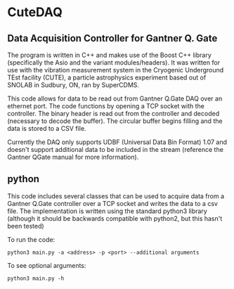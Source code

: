 # CuteDAQ 

## Data Acquisition Controller for Gantner Q. Gate

The program is written in C++ and makes use of the Boost C++ library (specifically the Asio and the variant modules/headers). It was written for use with the vibration measurement system in the Cryogenic Underground TEst facility (CUTE), a particle astrophysics experiment based out of SNOLAB in Sudbury, ON, ran by SuperCDMS.

This code allows for data to be read out from Gantner Q.Gate DAQ over an ethernet port.
The code functions by opening a TCP socket with the controller.
The binary header is read out from the controller and decoded (necessary to decode the buffer).
The circular buffer begins filling and the data is stored to a CSV file.

Currently the DAQ only supports UDBF (Universal Data Bin Format) 1.07 and doesn't support additional data to be included in the stream (reference the Gantner QGate manual for more information).

## python 

This code includes several classes that can be used to acquire data from a Gantner Q.Gate controller over a TCP socket and writes the data to a csv file. The implementation is written using the standard python3 library (although it should be backwards compatible with python2, but this hasn't been tested)

To run the code:
```
python3 main.py -a <address> -p <port> --additional arguments
```

To see optional arguments:
```
python3 main.py -h
```

